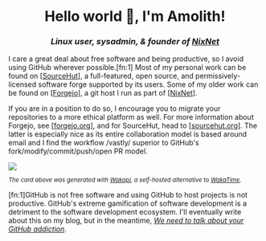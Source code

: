 <h1 align="center">Hello world 👋, I'm Amolith!</h1>
<h3 align="center"><em>Linux user, sysadmin, & founder of <a href="https://nixnet.services">NixNet</a></em></h3>

I care a great deal about free software and being productive, so I avoid using
GitHub wherever possible.[fn:1] Most of my personal work can be found on
[[SourceHut]], a full-featured, open source, and permissively-licensed software
forge supported by its users. Some of my older work can be found on [[Forgejo]],
a git host I run as part of [[NixNet]].

[SourceHut]: https://sr.ht/~amolith
[Forgejo]: https://git.nixnet.services/Amolith
[NixNet]: https://nixnet.services

If you are in a position to do so, I encourage you to migrate your repositories
to a more ethical platform as well. For more information about Forgejo, see
[[forgejo.org]], and for SourceHut, head to [[sourcehut.org]]. The latter is
especially nice as its entire collaboration model is based around email and I
find the workflow /vastly/ superior to GitHub's fork/modify/commit/push/open PR
model.

[forgejo.org]: https://forgejo.org
[sourcehut.org]: https://sourcehut.org

<img src="https://github-readme-stats.vercel.app/api/wakatime?username=amolith&api_domain=waka.secluded.site&border_radius=0&custom_title=Wakapi%20Monthly%20Stats&theme=dracula&hide=unknown&langs_count=5&range=last_30_days"/>

<p style="font-size:smaller !important;"><em>The card above was generated with <a href="https://waka.secluded.site">Wakapi</a>, a self-hosted alternative to <a href="https://wakatime.com/">WakaTime</a>.</em></p>

[fn:1]GitHub is not free software and using GitHub to host projects is not
productive. GitHub's extreme gamification of software development is a detriment
to the software development ecosystem. I'll eventually write about this on my
blog, but in the meantime, _[We need to talk about your GitHub
addiction][ploum]_.

[ploum]: https://ploum.net/2023-02-22-leaving-github.html
